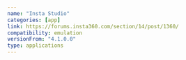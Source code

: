 ```yaml
---
name: "Insta Studio"
categories: [app]
link: https://forums.insta360.com/section/14/post/1360/
compatibility: emulation
versionFrom: "4.1.0.0"
type: applications
---
```


